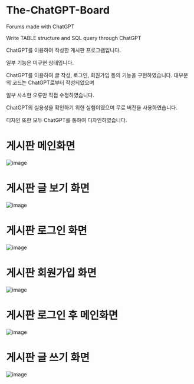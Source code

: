 # The-ChatGPT-Board

Forums made with ChatGPT

Write TABLE structure and SQL query through ChatGPT

ChatGPT를 이용하여 작성한 게시판 프로그램입니다.

일부 기능은 미구현 상태입니다.

ChatGPT를 이용하여 글 작성, 로그인, 회원가입 등의 기능을 구현하였습니다. 대부분의 코드는 ChatGPT로부터 작성되었으며

일부 사소한 오류만 직접 수정하였습니다.

ChatGPT의 실용성을 확인하기 위한 실험이였으며 무료 버전을 사용하였습니다.

디자인 또한 모두 ChatGPT를 통하여 디자인하였습니다.

# 게시판 메인화면
![image](https://user-images.githubusercontent.com/97425944/226767735-bdab02f6-b8c5-4f16-8bac-5a9b0fdbc6f3.png)

# 게시판 글 보기 화면
![image](https://user-images.githubusercontent.com/97425944/226767879-50ea1175-c268-4b14-8cd1-5fc8108a5338.png)

# 게시판 로그인 화면
![image](https://user-images.githubusercontent.com/97425944/226767919-f7df9b24-8e49-4193-bf5a-047abf6f3e73.png)

# 게시판 회원가입 화면
![image](https://user-images.githubusercontent.com/97425944/226768001-fcc1dc21-c619-4367-8ac6-d3af9ed5ebbd.png)

# 게시판 로그인 후 메인화면
![image](https://user-images.githubusercontent.com/97425944/226768050-8e36b1eb-a452-495a-b860-a21c8d921ffc.png)

# 게시판 글 쓰기 화면
![image](https://user-images.githubusercontent.com/97425944/226768103-907d1bee-6ea8-4175-bf9a-a2572358e592.png)

